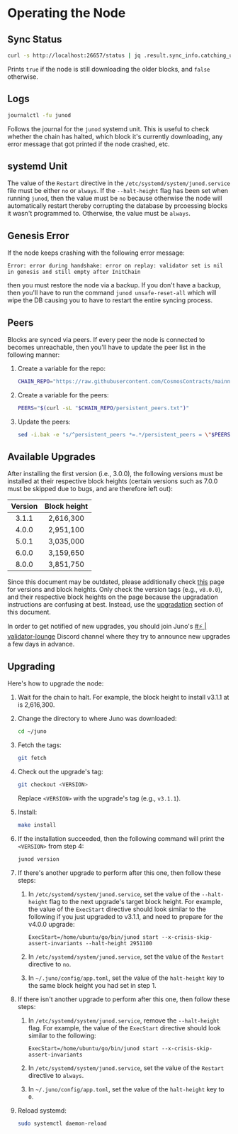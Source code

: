 # Operating the Node

## Sync Status

```sh
curl -s http://localhost:26657/status | jq .result.sync_info.catching_up
```

Prints `true` if the node is still downloading the older blocks, and `false` otherwise.

## Logs

```sh
journalctl -fu junod
```

Follows the journal for the `junod` systemd unit. This is useful to check whether the chain has halted, which block it's
currently downloading, any error message that got printed if the node crashed, etc.

## systemd Unit

The value of the `Restart` directive in the `/etc/systemd/system/junod.service` file must be either `no` or `always`. If
the `--halt-height` flag has been set when running `junod`, then the value must be `no` because otherwise the node will
automatically restart thereby corrupting the database by prcoessing blocks it wasn't programmed to. Otherwise, the value
must be `always`.

## Genesis Error

If the node keeps crashing with the following error message:

```
Error: error during handshake: error on replay: validator set is nil in genesis and still empty after InitChain
```

then you must restore the node via a backup. If you don't have a backup, then you'll have to run the
command `junod unsafe-reset-all` which will wipe the DB causing you to have to restart the entire syncing process.

## Peers

Blocks are synced via peers. If every peer the node is connected to becomes unreachable, then you'll have to update the
peer list in the following manner:

1. Create a variable for the repo:

    ```sh
    CHAIN_REPO="https://raw.githubusercontent.com/CosmosContracts/mainnet/main/juno-1"
    ```
2. Create a variable for the peers:

    ```sh
    PEERS="$(curl -sL "$CHAIN_REPO/persistent_peers.txt")"
    ```
3. Update the peers:

    ```sh
    sed -i.bak -e "s/^persistent_peers *=.*/persistent_peers = \"$PEERS\"/" ~/.juno/config/config.toml
    ```

## Available Upgrades

After installing the first version (i.e., 3.0.0), the following versions must be installed at their respective block
heights (certain versions such as 7.0.0 must be skipped due to bugs, and are therefore left out):

|Version|Block height|
|:---:|:---:|
|3.1.1|2,616,300|
|4.0.0|2,951,100|
|5.0.1|3,035,000|
|6.0.0|3,159,650|
|8.0.0|3,851,750|

Since this document may be outdated, please additionally
check [this](https://docs.junonetwork.io/validators/mainnet-upgrades) page for versions and block heights. Only check
the version tags (e.g., `v8.0.0`), and their respective block heights on the page because the upgradation instructions
are confusing at best. Instead, use the [upgradation](#upgrading) section of this document.

In order to get notified of new upgrades, you should join
Juno's [#⚡ | validator-lounge](https://discord.com/channels/816256689078403103/816263136491339867) Discord channel where
they try to announce new upgrades a few days in advance.

## Upgrading

Here's how to upgrade the node:

1. Wait for the chain to halt. For example, the block height to install v3.1.1 at is 2,616,300.
2. Change the directory to where Juno was downloaded:

    ```sh
    cd ~/juno
    ```
3. Fetch the tags:

    ```sh
    git fetch
    ```
4. Check out the upgrade's tag:

    ```sh
    git checkout <VERSION>
    ```

   Replace `<VERSION>` with the upgrade's tag (e.g., `v3.1.1`).
5. Install:

    ```sh
    make install
    ```
6. If the installation succeeded, then the following command will print the `<VERSION>` from step 4:

    ```sh
    junod version
    ```
7. If there's another upgrade to perform after this one, then follow these steps:
   1. In `/etc/systemd/system/junod.service`, set the value of the `--halt-height` flag to the next upgrade's target
      block height. For example, the value of the `ExecStart` directive should look similar to the following if you just
      upgraded to v3.1.1, and need to prepare for the v4.0.0 upgrade:

       ```service
       ExecStart=/home/ubuntu/go/bin/junod start --x-crisis-skip-assert-invariants --halt-height 2951100
       ```
   2. In `/etc/systemd/system/junod.service`, set the value of the `Restart` directive to `no`.
   3. In `~/.juno/config/app.toml`, set the value of the `halt-height` key to the same block height you had set in step
      1.
8. If there isn't another upgrade to perform after this one, then follow these steps:
   1. In `/etc/systemd/system/junod.service`, remove the `--halt-height` flag. For example, the value of the `ExecStart`
      directive should look similar to the following:

       ```service
       ExecStart=/home/ubuntu/go/bin/junod start --x-crisis-skip-assert-invariants
       ```
   2. In `/etc/systemd/system/junod.service`, set the value of the `Restart` directive to `always`.
   3. In `~/.juno/config/app.toml`, set the value of the `halt-height` key to `0`.
9. Reload systemd:

    ```sh
    sudo systemctl daemon-reload
    ```
